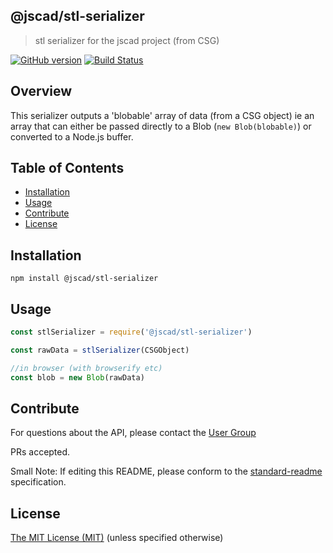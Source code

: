 ## @jscad/stl-serializer

> stl serializer for the jscad project (from CSG)

[![GitHub version](https://badge.fury.io/gh/jscad%2Fio.svg)](https://badge.fury.io/gh/jscad%2Fstl-serializer)
[![Build Status](https://travis-ci.org/jscad/io.svg)](https://travis-ci.org/jscad/stl-serializer)

## Overview

This serializer outputs a 'blobable' array of data (from a CSG object)
ie an array that can either be passed directly to a Blob (`new Blob(blobable)`)
or converted to a Node.js buffer.


## Table of Contents

- [Installation](#installation)
- [Usage](#usage)
- [Contribute](#contribute)
- [License](#license)


## Installation

```
npm install @jscad/stl-serializer
```

## Usage


```javascript
const stlSerializer = require('@jscad/stl-serializer')

const rawData = stlSerializer(CSGObject)

//in browser (with browserify etc)
const blob = new Blob(rawData)

```


## Contribute

For questions about the API, please contact the [User Group](https://plus.google.com/communities/114958480887231067224)

PRs accepted.

Small Note: If editing this README, please conform to the [standard-readme](https://github.com/RichardLitt/standard-readme) specification.


## License

[The MIT License (MIT)](https://github.com/jscad/io/blob/master/LICENSE)
(unless specified otherwise)
